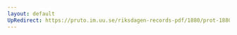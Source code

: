 ```yaml
---
layout: default
UpRedirect: https://pruto.im.uu.se/riksdagen-records-pdf/1880/prot-1880--ak--003/prot-1880--ak--003_009.pdf
---
```

